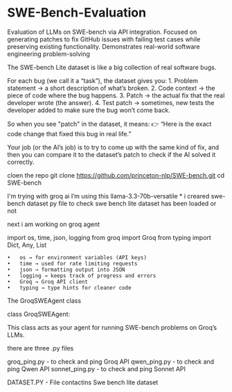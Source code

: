 # SWE-Bench-Evaluation
Evaluation of LLMs on SWE-bench via API integration. Focused on generating patches to fix GitHub issues with failing test cases while preserving existing functionality. Demonstrates real-world software engineering problem-solving

The SWE-bench Lite dataset is like a big collection of real software bugs.

For each bug (we call it a “task”), the dataset gives you:
	1.	Problem statement → a short description of what’s broken.
	2.	Code context → the piece of code where the bug happens.
	3.	Patch → the actual fix that the real developer wrote (the answer).
	4.	Test patch → sometimes, new tests the developer added to make sure the bug won’t come back.

So when you see "patch" in the dataset, it means:
👉 “Here is the exact code change that fixed this bug in real life.”

Your job (or the AI’s job) is to try to come up with the same kind of fix, and then you can compare it to the dataset’s patch to check if the AI solved it correctly.



cloen the repo 
git clone https://github.com/princeton-nlp/SWE-bench.git
cd SWE-bench


I'm trying with groq ai 
I’m using this llama-3.3-70b-versatile
* 
 i creared swe-bench dataset py file to check swe bench lite dataset has been loaded or not 

 next i am working on groq agent 

 import os, time, json, logging
from groq import Groq
from typing import Dict, Any, List


	•	os → for environment variables (API keys)
	•	time → used for rate limiting requests
	•	json → formatting output into JSON
	•	logging → keeps track of progress and errors
	•	Groq → Groq API client
	•	typing → type hints for cleaner code

The GroqSWEAgent class

class GroqSWEAgent:

This class acts as your agent for running SWE-bench problems on Groq’s LLMs.

there are three .py files 

groq_ping.py - to check and ping Groq API
qwen_ping.py - to check and ping Qwen API
sonnet_ping.py - to check and ping Sonnet API

DATASET.PY - File contactins Swe bench lite dataset